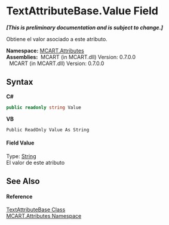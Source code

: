 # TextAttributeBase.Value Field
 _**\[This is preliminary documentation and is subject to change.\]**_

Obtiene el valor asociado a este atributo.

**Namespace:**&nbsp;<a href="149c1cbf-2082-5e41-e423-c506e9b98202">MCART.Attributes</a><br />**Assemblies:**&nbsp;&nbsp;MCART (in MCART.dll) Version: 0.7.0.0<br />&nbsp;&nbsp;MCART (in MCART.dll) Version: 0.7.0.0<br />

## Syntax

**C#**<br />
``` C#
public readonly string Value
```

**VB**<br />
``` VB
Public ReadOnly Value As String
```


#### Field Value
Type: <a href="http://msdn2.microsoft.com/es-es/library/s1wwdcbf" target="_blank">String</a><br />El valor de este atributo

## See Also


#### Reference
<a href="ee9d2333-a603-42cc-fdb1-c70739b5c76d">TextAttributeBase Class</a><br /><a href="149c1cbf-2082-5e41-e423-c506e9b98202">MCART.Attributes Namespace</a><br />